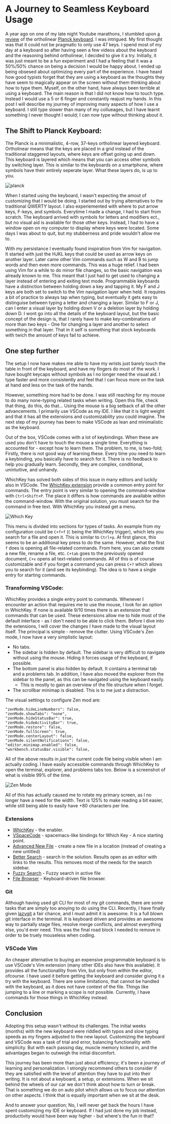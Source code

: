 # A Journey to Seamless Keyboard Usage

A year ago on one of my late night Youtube marathons, I stumbled upon [a review](https://www.youtube.com/watch?v=NcnMR8D0G5o&ab_channel=BenVallack) of the ortholinear [Planck keyboard](https://blog.zsa.io/2307-goodbye-planck-ez/). I was intrigued. My first thought was that it could not be pragmatic to only use 47 keys. I spend most of my day at a keyboard so after having seen a few videos about the keyboard and the reasoning behind ortholinear, I decided to give it a try. Initially, it was just meant to be a fun experiment and I had a feeling that it was a 50%/50% chance on being a decision I would be happy about. I ended up being obsesed about optimizing every part of the experience. I have heard how good typists forget that they are using a keyboard as the thoughts they have seem to magically appear on the screen without them thinking about how to type them. Myself, on the other hand, have always been terrible at using a keyboard. The main reason is that I did not know how to touch type. Instead I would use a 5 or 6 finger and constantly reajust my hands. In this post I will describe my journey of improving many aspects of how I use a keyboard. I still type slower than many of my collueages, but I have learnt something I never thought I would; I can now type without thinking about it.

## The Shift to Planck Keyboard:

The Planck is a minimalistic, 4-row, 37-keys ortholinear layered keyboard. Ortholinear means that the keys are placed in a grid instead of the traditional staggered layouts, where keys are offset going up and down. This keyboard is layered which means that you can access other symbols by switching layer. This is similar to the keyboards on a smartphone, where symbols have their entirely seperate layer. What these layers do, is up to you.

![planck](planck.png)

When I started using the keyboard, I wasn't expecting the amout of customizing that I would be doing. I started out by trying alternatives to the traditional QWERTY layout. I also experiemented with where to put arrow keys, F-keys, and symbols. Everytime I made a change, I had to start from scratch. The keyboard arrived with symbols for letters and modifiers ect., but no visual aid is available for those other keys. Instead, I had to have a window open on my computer to display where keys were located. Some days I was about to quit, but my stubberness and pride wouldn't allow me to.

With my persistance I eventually found inspiration from Vim for navigation. It started with just the HJKL keys that could be used as arrow keys on another layer. Later came other Vim commands such as W and B to jump words and then even more commands. This was a huge relief. I had been using Vim for a while to do minor file changes, so the basic navigation was already known to me. This meant that I just had to get used to changing a layer instead of entering and exiting text mode. Programmable keyboards have a distinction between holding down a key and tapping it. My F and J keys are both set to switch to the Vim navigation layer when held. It requires a bit of practice to always tap when typing, but eventually it gets easy to distinguise between typing a letter and changing a layer. Similar to F or J, can I enter a visual layer by holding down V or a deletion layer by holding down D. I wont go into all the details of the keyboard layout, but the basic concept of the design is, that I rarely have to make key-combinations of more than two keys - One for changing a layer and another to select something in that layer. That in it self is something that stock keyboards with twich the amount of keys fail to achieve.

## One step further

The setup I now have makes me able to have my wrists just barely touch the table in front of the keyboard, and have my fingers do most of the work. I have bought keycaps without symbols as I no longer need the visual aid. I type faster and more consistently and feel that I can focus more on the task at hand and less on the task of the hands.

However, something more had to be done. I was still reaching for my mouse to do many none-typing related tasks when writing. Open this file, check that thing, do this, do that... Using the mouse is a big setback of all the other advancements. I primarily use VSCode as my IDE. I like that it is light weight and that it has all the extensions and customizability you could imagine. The next step of my journey has been to make VSCode as lean and minimalistic as the keyboard.

Out of the box, VSCode comes with a lot of keybindings. When these are used you don't have to touch the mouse a single time. Everything is accounted for - except how to learn them. The problem, to me, is two-fold; Firstly, there is not good way of learning these. Every time you need to learn a keybinding, you basically have to search for it. There is no feedback to help you gradually learn. Secondly, they are complex, conditional, unintuitive, and unhandy.

WhichKey has solved both sides of this issue in many editors and luckily also in VSCode.
The [WhichKey extension](https://marketplace.visualstudio.com/items?itemName=VSpaceCode.whichkey) provide a common entry point for commands. The entry point is very similar to opening the command-window with `Ctrl+Shift+P`. The place it differs is how commands are available within the command-window. With the original solution, you must search for the command in free text. With WhichKey you instead get a menu.

![Which Key](which-key.png)

This menu is divided into sections for types of tasks. An example from my configuration could be `C+f+f` (`C` being the WhichKey trigger), which lets you search for a file and open it. This is similar to `Ctrl+p`. At first glance, this seems to be an additional key press to do the same. However, what the first `f` does is opening all file-related commands. From here, you can also create a new file, rename a file, etc. `C+tab` goes to the previously opened document, `C+x` opens all text-related commands. All of this is of course customizable and if you forget a command you can press `C+?` which allows you to search for it (and see its keybinding). The idea is to have a single entry for starting commands.

### Transforming VSCode:

WhichKey provides a single entry point to commands. Whenever I encounter an action that requires me to use the mouse, I look for an option in WhichKey. If none is available 9/10 times there is an extension that commands that can be used. These extensions allow me to hide most of the default interface - as I don't need to be able to click them. Before I dive into the extensions, I will cover the changes I have made to the visual layout itself. The principal is simple - remove the clutter. Using VSCode's Zen mode, I now have a very simplistic layout:

- No tabs.
- The sidebar is hidden by default. The sidebar is very difficult to navigate without using the mouse. Hiding it forces usage of the keyboard, if possible.
- The bottom panel is also hidden by default. It contains a terminal tab and a problems tab. In addition, I have also moved the explorer from the sidebar to the panel, as this can be navigated using the keyboard easily.
  - This is mostly to gain an overview of the file structure when I forget.
- The scrollbar minimap is disabled. This is to me just a distraction.

The visual settings to configure Zen mod are:

```
"zenMode.hideLineNumbers": false,
"zenMode.showTabs": "none",
"zenMode.hideStatusBar": true,
"zenMode.hideActivityBar": true,
"zenMode.restore": false,
"zenMode.fullScreen": true,
"zenMode.centerLayout": false,
"zenMode.silentNotifications": false,
"editor.minimap.enabled": false,
"workbench.statusBar.visible": false,
```

All of the above results in _just_ the current code file being visible when I am actually coding. I have easily accessible commands through WhichKey to open the terminal, explorer, and problems tabs too. Below is a screenshot of what is visible 99% of the time.

![Zen Mode](zen.png)

All of this has actually caused me to rotate my primary screen, as I no longer have a need for the width. Text is 125% to make reading a bit easier, while still being able to easily have +80 characters per line.

### Extensions

- [WhichKey](https://marketplace.visualstudio.com/items?itemName=VSpaceCode.whichkey) - the enabler.
- [VSpaceCode](https://marketplace.visualstudio.com/items?itemName=VSpaceCode.vspacecode) - spacemacs-like bindings for Which Key - A nice starting point.
- [Advanced New File](https://marketplace.visualstudio.com/items?itemName=patbenatar.advanced-new-file) - create a new file in a location (instead of creating a new untitled)
- [Better Search](https://marketplace.visualstudio.com/items?itemName=travisthieman.better-search) - search in the solution. Results open as an editor with links to the results. This removes most of the needs for the search sidebar.
- [Fuzzy Search](https://marketplace.visualstudio.com/items?itemName=jacobdufault.fuzzy-search) - Fuzzy search in active file
- [File Browser](https://marketplace.visualstudio.com/items?itemName=bodil.file-browser) - Keyboard-driven file browser.

### Git

Although having used git CLI for most of my git commands, there are some tasks that are simply too anoying to do using the CLI. Recently, I have finally given [lazygit](https://github.com/jesseduffield/lazygit) a fair chance, and I must admit it is awesome. It is a full blown git interface in the terminal. It is keyboard driven and provides an awesome way to partially stage files, resolve merge conflicts, and almost everything else, you'd ever need. This was the final road block I needed to remove in order to be truely mouseless when coding.

### VSCode Vim

An cheaper alternative to buying an expensive programmable keyboard is to use VSCode's Vim extension (many other IDEs also have this available). It provides all the functionallity from Vim, but only from within the editor, ofcourse. I have used it before getting the keyboard and consider giving it a try with the keyboard. There are some limitations, that cannot be handled with the keyboard, as it does not have context of the file. Things like jumping to a line or marking a scope is not possible. Currently, I have commands for those things in WhichKey instead.

## Conclusion

Adopting this setup wasn't without its challenges. The initial weeks (months) with the new keyboard were riddled with typos and slow typing speeds as my fingers adjusted to the new layout. Customizing the keyboard and VSCode was a task of trial and error, balancing functionality with simplicity. But with each passing day, muscle memory kicked in, and the advantages began to outweigh the initial discomfort.

This journey has been more than just about efficiency; it's been a journey of learning and personalization. I strongly recommend others to consider if they are satisfied with the level of attention they have to put into their writing. It is not about a keyboard, a setup, or extensions. When we sit behind the wheels of our car we don't think about how to turn or break. That is something we do on auto pilot which allows us to focus our attention on other aspects. I think that is equally important when we sit at the desk.

And to answer your question; No, I will never get back the hours I have spent customizing my IDE or keyboard. If I had just done my job instead, productivity would have been way higher - but where's the fun in that?
